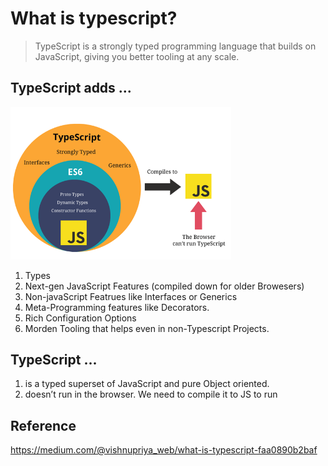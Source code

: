 # What is typescript?

> TypeScript is a strongly typed programming language that builds on JavaScript, giving you better tooling at any scale.

## TypeScript adds ...

<img src='./img/figure_representation_of_typescript.png' width='70%'>

<br/>

1. Types
2. Next-gen JavaScript Features (compiled down for older Browesers)
3. Non-javaScript Featrues like Interfaces or Generics
4. Meta-Programming features like Decorators.
5. Rich Configuration Options
6. Morden Tooling that helps even in non-Typescript Projects.

## TypeScript ...

1. is a typed superset of JavaScript and pure Object oriented.
2. doesn’t run in the browser. We need to compile it to JS to run

## Reference

https://medium.com/@vishnupriya_web/what-is-typescript-faa0890b2baf